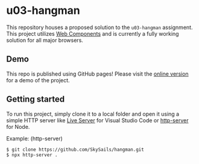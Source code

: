 # u03-hangman

This repository houses a proposed solution to the `u03-hangman` assignment. This project utilizes [Web Components](https://developer.mozilla.org/en-US/docs/Web/Web_Components) and is currently a fully working solution for all major browsers.

## Demo

This repo is published using GitHub pages! Please visit the [online version](https://skysails.github.io/hangman/) for a demo of the project.

## Getting started

To run this project, simply clone it to a local folder and open it using a simple HTTP server like [Live Server](https://marketplace.visualstudio.com/items?itemName=ritwickdey.LiveServer) for Visual Studio Code or [http-server](https://www.npmjs.com/package/http-server) for Node.

Example: (http-server)

```bash
$ git clone https://github.com/SkySails/hangman.git
$ npx http-server .
```
